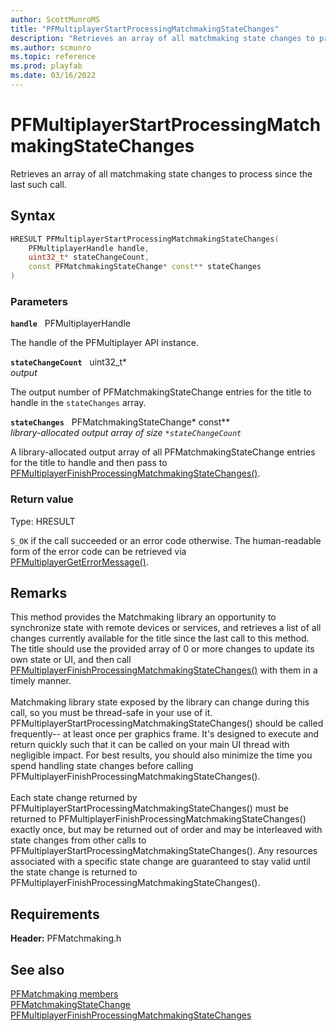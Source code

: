 ```yaml
---
author: ScottMunroMS
title: "PFMultiplayerStartProcessingMatchmakingStateChanges"
description: "Retrieves an array of all matchmaking state changes to process since the last such call."
ms.author: scmunro
ms.topic: reference
ms.prod: playfab
ms.date: 03/16/2022
---
```


# PFMultiplayerStartProcessingMatchmakingStateChanges  

Retrieves an array of all matchmaking state changes to process since the last such call.  

## Syntax  
  
```cpp
HRESULT PFMultiplayerStartProcessingMatchmakingStateChanges(  
    PFMultiplayerHandle handle,  
    uint32_t* stateChangeCount,  
    const PFMatchmakingStateChange* const** stateChanges  
)  
```  
  
### Parameters  
  
**`handle`** &nbsp; PFMultiplayerHandle  
  
The handle of the PFMultiplayer API instance.  
  
**`stateChangeCount`** &nbsp; uint32_t*  
*output*  
  
The output number of PFMatchmakingStateChange entries for the title to handle in the `stateChanges` array.  
  
**`stateChanges`** &nbsp; PFMatchmakingStateChange* const**  
*library-allocated output array of size `*stateChangeCount`*  
  
A library-allocated output array of all PFMatchmakingStateChange entries for the title to handle and then pass to [PFMultiplayerFinishProcessingMatchmakingStateChanges()](pfmultiplayerfinishprocessingmatchmakingstatechanges.md).  
  
  
### Return value
Type: HRESULT
  
```S_OK``` if the call succeeded or an error code otherwise. The human-readable form of the error code can be retrieved via [PFMultiplayerGetErrorMessage()](../../pfmultiplayer/functions/pfmultiplayergeterrormessage.md).
  
## Remarks  
  
This method provides the Matchmaking library an opportunity to synchronize state with remote devices or services, and retrieves a list of all changes currently available for the title since the last call to this method. The title should use the provided array of 0 or more changes to update its own state or UI, and then call [PFMultiplayerFinishProcessingMatchmakingStateChanges()](pfmultiplayerfinishprocessingmatchmakingstatechanges.md) with them in a timely manner. <br /><br /> Matchmaking library state exposed by the library can change during this call, so you must be thread-safe in your use of it. PFMultiplayerStartProcessingMatchmakingStateChanges() should be called frequently-- at least once per graphics frame. It's designed to execute and return quickly such that it can be called on your main UI thread with negligible impact. For best results, you should also minimize the time you spend handling state changes before calling PFMultiplayerFinishProcessingMatchmakingStateChanges().   <br /><br /> Each state change returned by PFMultiplayerStartProcessingMatchmakingStateChanges() must be returned to PFMultiplayerFinishProcessingMatchmakingStateChanges() exactly once, but may be returned out of order and may be interleaved with state changes from other calls to PFMultiplayerStartProcessingMatchmakingStateChanges(). Any resources associated with a specific state change are guaranteed to stay valid until the state change is returned to PFMultiplayerFinishProcessingMatchmakingStateChanges().
  
## Requirements  
  
**Header:** PFMatchmaking.h
  
## See also  
[PFMatchmaking members](../pfmatchmaking_members.md)  
[PFMatchmakingStateChange](../structs/pfmatchmakingstatechange.md)  
[PFMultiplayerFinishProcessingMatchmakingStateChanges](pfmultiplayerfinishprocessingmatchmakingstatechanges.md)
  
  
